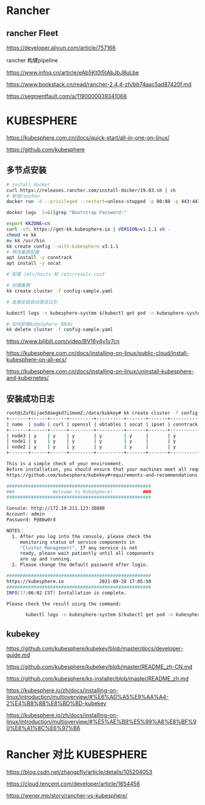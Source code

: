 # Rancher 

## rancher Fleet

https://developer.aliyun.com/article/757166

rancher 构建pipeline

https://www.infoq.cn/article/eAb5Kt0l5tAbJbJ8uLbe

https://www.bookstack.cn/read/rancher-2.4.4-zh/bb74aac5ad87420f.md


https://segmentfault.com/a/1190000039341068

# KUBESPHERE

https://kubesphere.com.cn/docs/quick-start/all-in-one-on-linux/

https://github.com/kubesphere

## 多节点安装

```sh
# install docker
curl https://releases.rancher.com/install-docker/19.03.sh | sh
# 安装rancher
docker run -d --privileged --restart=unless-stopped -p 80:80 -p 443:443 --privileged rancher/rancher:latest

docker logs  2>&1|grep "Bootstrap Password:"

export KKZONE=cn
curl -sfL https://get-kk.kubesphere.io | VERSION=v1.1.1 sh -
chmod +x kk
mv kk /usr/bin
kk create config --with-kubesphere v3.1.1
# 修改集群配置
apt install -y conntrack
apt install -y socat

# 配置 /etc/hosts 和 /etc/resolv.conf

# 创建集群
kk create cluster -f config-sample.yaml

# 查看安装启动错误日志

kubectl logs -n kubesphere-system $(kubectl get pod -n kubesphere-system -l app=ks-install -o jsonpath='{.items[0].metadata.name}') -f

# 如何卸载kubeSphere 和k8s
kk delete cluster -f config-sample.yaml
```

https://www.bilibili.com/video/BV16y4y1v7cn

https://kubesphere.com.cn/docs/installing-on-linux/public-cloud/install-kubesphere-on-ali-ecs/

https://kubesphere.com.cn/docs/installing-on-linux/uninstall-kubesphere-and-kubernetes/

## 安装成功日志

```sh
root@iZuf6ijae58aegkd7i1momZ:/data/kubkey# kk create cluster -f config-sample.yaml
+-------+------+------+---------+----------+-------+-------+-----------+----------+------------+-------------+------------------+--------------+
| name  | sudo | curl | openssl | ebtables | socat | ipset | conntrack | docker   | nfs client | ceph client | glusterfs client | time         |
+-------+------+------+---------+----------+-------+-------+-----------+----------+------------+-------------+------------------+--------------+
| node3 | y    | y    | y       | y        | y     |       | y         | 19.03.15 |            |             |                  | CST 10:55:41 |
| node1 | y    | y    | y       | y        | y     |       | y         | 19.03.15 |            |             |                  | CST 10:55:41 |
| node2 | y    | y    | y       | y        | y     |       | y         | 19.03.15 |            |             |                  | CST 10:55:41 |
+-------+------+------+---------+----------+-------+-------+-----------+----------+------------+-------------+------------------+--------------+

This is a simple check of your environment.
Before installation, you should ensure that your machines meet all requirements specified at
https://github.com/kubesphere/kubekey#requirements-and-recommendations

#####################################################
###              Welcome to KubeSphere!           ###
#####################################################

Console: http://172.19.211.123:30880
Account: admin
Password: P@88w0rd

NOTES：
  1. After you log into the console, please check the
     monitoring status of service components in
     "Cluster Management". If any service is not
     ready, please wait patiently until all components 
     are up and running.
  2. Please change the default password after login.

#####################################################
https://kubesphere.io             2021-09-28 17:05:50
#####################################################
INFO[17:06:02 CST] Installation is complete.

Please check the result using the command:

       kubectl logs -n kubesphere-system $(kubectl get pod -n kubesphere-system -l app=ks-install -o jsonpath='{.items[0].metadata.name}') -f
```

## kubekey

https://github.com/kubesphere/kubekey/blob/master/docs/developer-guide.md

https://github.com/kubesphere/kubekey/blob/master/README_zh-CN.md

https://github.com/kubesphere/ks-installer/blob/master/README_zh.md




https://kubesphere.io/zh/docs/installing-on-linux/introduction/multioverview/#%E6%AD%A5%E9%AA%A4-2%E4%B8%8B%E8%BD%BD-kubekey

https://kubesphere.io/zh/docs/installing-on-linux/introduction/multioverview/#%E5%AE%B9%E5%99%A8%E8%BF%90%E8%A1%8C%E6%97%B6

# Rancher 对比 KUBESPHERE

https://blog.csdn.net/zhangpfly/article/details/105204053

https://cloud.tencent.com/developer/article/1654456

https://wener.me/story/rancher-vs-kubesphere/